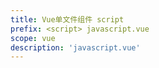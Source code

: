 ```yaml
---
title: Vue单文件组件 script
prefix: <script> javascript.vue
scope: vue
description: 'javascript.vue'
---
```


<script>
export default {
    components: {},
    props: {},
    data() {
        return {};
    },
    methods: {},
};
</script>
